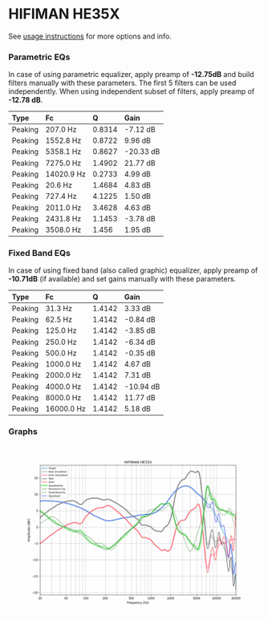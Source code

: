 # HIFIMAN HE35X
See [usage instructions](https://github.com/jaakkopasanen/AutoEq#usage) for more options and info.

### Parametric EQs
In case of using parametric equalizer, apply preamp of **-12.75dB** and build filters manually
with these parameters. The first 5 filters can be used independently.
When using independent subset of filters, apply preamp of **-12.78 dB**.

| Type    | Fc         |      Q | Gain      |
|:--------|:-----------|:-------|:----------|
| Peaking | 207.0 Hz   | 0.8314 | -7.12 dB  |
| Peaking | 1552.8 Hz  | 0.8722 | 9.96 dB   |
| Peaking | 5358.1 Hz  | 0.8627 | -20.33 dB |
| Peaking | 7275.0 Hz  | 1.4902 | 21.77 dB  |
| Peaking | 14020.9 Hz | 0.2733 | 4.99 dB   |
| Peaking | 20.6 Hz    | 1.4684 | 4.83 dB   |
| Peaking | 727.4 Hz   | 4.1225 | 1.50 dB   |
| Peaking | 2011.0 Hz  | 3.4628 | 4.63 dB   |
| Peaking | 2431.8 Hz  | 1.1453 | -3.78 dB  |
| Peaking | 3508.0 Hz  | 1.456  | 1.95 dB   |

### Fixed Band EQs
In case of using fixed band (also called graphic) equalizer, apply preamp of **-10.71dB**
(if available) and set gains manually with these parameters.

| Type    | Fc         |      Q | Gain      |
|:--------|:-----------|:-------|:----------|
| Peaking | 31.3 Hz    | 1.4142 | 3.33 dB   |
| Peaking | 62.5 Hz    | 1.4142 | -0.84 dB  |
| Peaking | 125.0 Hz   | 1.4142 | -3.85 dB  |
| Peaking | 250.0 Hz   | 1.4142 | -6.34 dB  |
| Peaking | 500.0 Hz   | 1.4142 | -0.35 dB  |
| Peaking | 1000.0 Hz  | 1.4142 | 4.67 dB   |
| Peaking | 2000.0 Hz  | 1.4142 | 7.31 dB   |
| Peaking | 4000.0 Hz  | 1.4142 | -10.94 dB |
| Peaking | 8000.0 Hz  | 1.4142 | 11.77 dB  |
| Peaking | 16000.0 Hz | 1.4142 | 5.18 dB   |

### Graphs
![](./HIFIMAN%20HE35X.png)